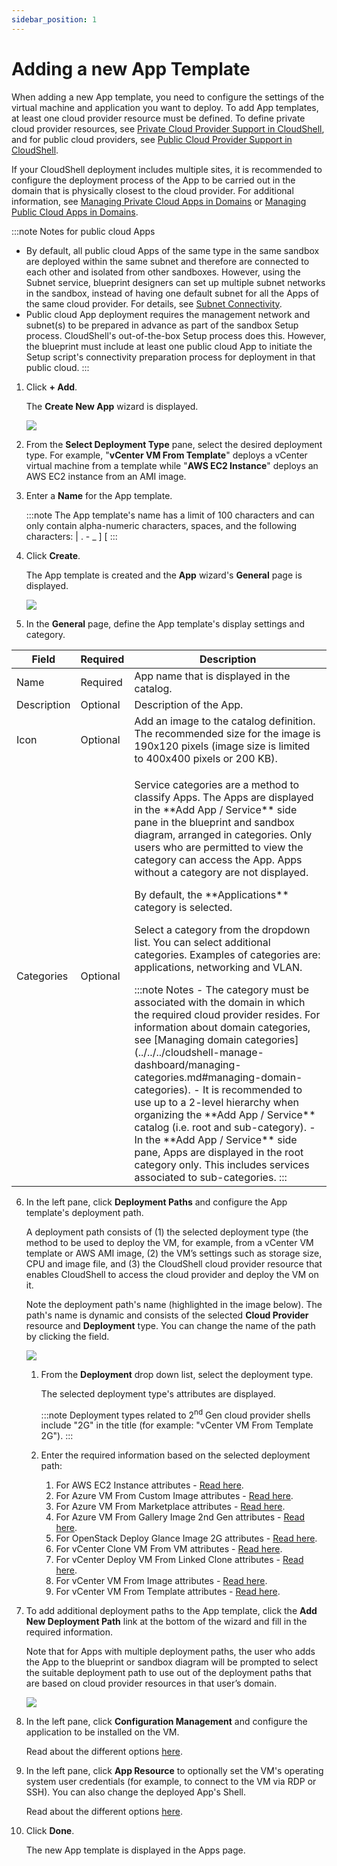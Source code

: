 ```yaml
---
sidebar_position: 1
---
```


# Adding a new App Template

When adding a new App template, you need to configure the settings of the virtual machine and application you want to deploy. To add App templates, at least one cloud provider resource must be defined. To define private cloud provider resources, see [Private Cloud Provider Support in CloudShell](../../../supported-cloud-providers-in-cloudshell/private-cloud-provider-support-in-cloudshell/index.md), and for public cloud providers, see [Public Cloud Provider Support in CloudShell](../../../supported-cloud-providers-in-cloudshell/public-cloud-provider-support-in-cloudshell/index.md).

If your CloudShell deployment includes multiple sites, it is recommended to configure the deployment process of the App to be carried out in the domain that is physically closest to the cloud provider. For additional information, see [Managing Private Cloud Apps in Domains](../../../supported-cloud-providers-in-cloudshell/private-cloud-provider-support-in-cloudshell/managing-private-cloud-apps-in-domains.md) or [Managing Public Cloud Apps in Domains](../../../supported-cloud-providers-in-cloudshell/public-cloud-provider-support-in-cloudshell/managing-public-cloud-apps-in-domains.md).

:::note Notes for public cloud Apps
- By default, all public cloud Apps of the same type in the same sandbox are deployed within the same subnet and therefore are connected to each other and isolated from other sandboxes. However, using the Subnet service, blueprint designers can set up multiple subnet networks in the sandbox, instead of having one default subnet for all the Apps of the same cloud provider. For details, see [Subnet Connectivity](../../../setting-up-cloudshell/inventory-operations/connectivity-control/subnet-connectivity/index.md).
- Public cloud App deployment requires the management network and subnet(s) to be prepared in advance as part of the sandbox Setup process. CloudShell's out-of-the-box Setup process does this. However, the blueprint must include at least one public cloud App to initiate the Setup script's connectivity preparation process for deployment in that public cloud.
:::

1. Click **\+ Add**.
    
    The **Create New App** wizard is displayed.
    
    ![](/Images/CloudShell-Portal/Manage/CreateNewApp.png)
    
2. From the **Select Deployment Type** pane, select the desired deployment type. For example, "**vCenter VM From Template**" deploys a vCenter virtual machine from a template while "**AWS EC2 Instance**" deploys an AWS EC2 instance from an AMI image.
3. Enter a **Name** for the App template.
    
    :::note
    The App template's name has a limit of 100 characters and can only contain alpha-numeric characters, spaces, and the following characters: | . - \_ \] \[
    :::
    
4. Click **Create**.
    
    The App template is created and the **App** wizard's **General** page is displayed.
    
    ![](/Images/CloudShell-Portal/Manage/AppGeneralPage.png)
    
5. In the **General** page, define the App template's display settings and category.
    
<table>
    <thead>
        <tr>
        <th>Field</th>
        <th>Required</th>
        <th>Description</th>
        </tr>
    </thead>
    <tbody>
        <tr>
            <td>Name</td>
            <td>Required</td>
            <td>App name that is displayed in the catalog.</td>
        </tr>
        <tr>
            <td>Description</td>
            <td>Optional</td>
            <td>Description of the App.</td>
        </tr>
        <tr>
            <td>Icon</td>
            <td>Optional</td>
            <td>
            Add an image to the catalog definition. The recommended size for the image is 190x120 pixels (image size is limited to 400x400 pixels or 200 KB).
            </td>
        </tr>
        <tr>
            <td>Categories</td>
            <td>Optional</td>
            <td>
                <p>Service categories are a method to classify Apps. The Apps are displayed in the **Add App / Service** side pane in the blueprint and sandbox diagram, arranged in categories. Only users who are permitted to view the category can access the App. Apps without a category are not displayed.</p>
                <p>By default, the **Applications** category is selected.</p>
                <p>Select a category from the dropdown list. You can select additional categories. Examples of categories are: applications, networking and VLAN.</p>
:::note Notes
- The category must be associated with the domain in which the required cloud provider resides. For information about domain categories, see [Managing domain categories](../../../cloudshell-manage-dashboard/managing-categories.md#managing-domain-categories).
- It is recommended to use up to a 2-level hierarchy when organizing the **Add App / Service** catalog (i.e. root and sub-category).
- In the **Add App / Service** side pane, Apps are displayed in the root category only. This includes services associated to sub-categories.
:::
            </td>
        </tr>
    </tbody>
</table>

6. In the left pane, click **Deployment Paths** and configure the App template's deployment path.

    A deployment path consists of (1) the selected deployment type (the method to be used to deploy the VM, for example, from a vCenter VM template or AWS AMI image, (2) the VM’s settings such as storage size, CPU and image file, and (3) the CloudShell cloud provider resource that enables CloudShell to access the cloud provider and deploy the VM on it.

    Note the deployment path's name (highlighted in the image below). The path's name is dynamic and consists of the selected **Cloud Provider** resource and **Deployment** type. You can change the name of the path by clicking the field.

    ![](/Images/CloudShell-Portal/Manage/AppDeploymentPathsPage.png)

   1. From the **Deployment** drop down list, select the deployment type.
       
       The selected deployment type's attributes are displayed.
       
       :::note
       Deployment types related to 2<sup>nd</sup> Gen cloud provider shells include "2G" in the title (for example: "vCenter VM From Template 2G").
       :::

   2. Enter the required information based on the selected deployment path:
      1. For AWS EC2 Instance attributes - [Read here](./deployment-path/aws-ec2-dp-attributes).
      2. For Azure VM From Custom Image attributes - [Read here](./deployment-path/azure-custom-image-dp-attributes.md).
      3. For Azure VM From Marketplace attributes - [Read here](./deployment-path/azure-marketplace-dp-attributes.md).
      4. For Azure VM From Gallery Image 2nd Gen attributes - [Read here](./deployment-path/azure-galery-dp-attributes.md).
      5. For OpenStack Deploy Glance Image 2G attributes - [Read here](./deployment-path/openstack-glance-dp-attributes.md).
      6. For vCenter Clone VM From VM attributes - [Read here](./deployment-path/vcenter-clone-vm-dp-attributes.md).
      7. For vCenter Deploy VM From Linked Clone attributes - [Read here](./deployment-path/vcenter-link-clone-vm-dp-attributes.md).
      8. For vCenter VM From Image attributes - [Read here](./deployment-path/vcenter-clone-image-dp-attributes.md).
      9. For vCenter VM From Template attributes - [Read here](./deployment-path/vcenter-clone-template-dp-attributes.md).

7. To add additional deployment paths to the App template, click the **Add New Deployment Path** link at the bottom of the wizard and fill in the required information.
    
    Note that for Apps with multiple deployment paths, the user who adds the App to the blueprint or sandbox diagram will be prompted to select the suitable deployment path to use out of the deployment paths that are based on cloud provider resources in that user’s domain.
    
    ![](/Images/Admin-Guide/Inventory-Operations/AppsNumberOfDeploymentTypes.png)
    
8. In the left pane, click **Configuration Management** and configure the application to be installed on the VM.
    
    Read about the different options [here](./configuration-management.md).
        
    
9. In the left pane, click **App Resource** to optionally set the VM's operating system user credentials (for example, to connect to the VM via RDP or SSH). You can also change the deployed App's Shell. 
    
    Read about the different options [here](./app-resource.md).
    
10. Click **Done**.
    
    The new App template is displayed in the Apps page.